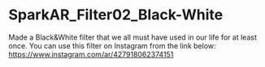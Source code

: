 # SparkAR_Filter02_Black-White
Made a Black&White filter that we all must have used in our life for at least once.
You can use this filter on Instagram from the link below:
https://www.instagram.com/ar/427918062374151
